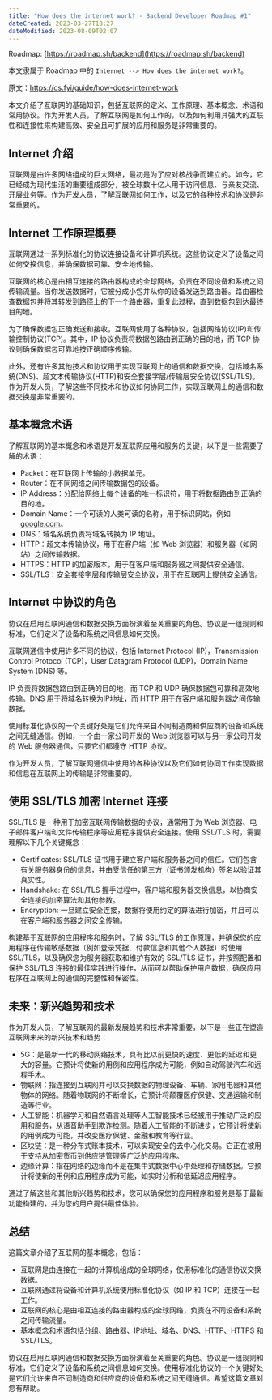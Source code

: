 ```yaml
---
title: "How does the internet work? - Backend Developer Roadmap #1"
dateCreated: 2023-03-27T18:27
dateModified: 2023-08-09T02:07
---
```


Roadmap: [https://roadmap.sh/backend](https://roadmap.sh/backend) 

本文隶属于 Roadmap 中的 `Internet --> How does the internet work?`。

原文：https://cs.fyi/guide/how-does-internet-work 

本文介绍了互联网的基础知识，包括互联网的定义、工作原理、基本概念、术语和常用协议。作为开发人员，了解互联网是如何工作的，以及如何利用其强大的互联性和连接性来构建高效、安全且可扩展的应用和服务是非常重要的。

## Internet 介绍

互联网是由许多网络组成的巨大网络，最初是为了应对核战争而建立的。如今，它已经成为现代生活的重要组成部分，被全球数十亿人用于访问信息、与亲友交流、开展业务等。作为开发人员，了解互联网如何工作，以及它的各种技术和协议是非常重要的。

## Internet 工作原理概要

互联网通过一系列标准化的协议连接设备和计算机系统。这些协议定义了设备之间如何交换信息，并确保数据可靠、安全地传输。

互联网的核心是由相互连接的路由器构成的全球网络，负责在不同设备和系统之间传输流量。当你发送数据时，它被分成小包并从你的设备发送到路由器。路由器检查数据包并将其转发到路径上的下一个路由器，重复此过程，直到数据包到达最终目的地。

为了确保数据包正确发送和接收，互联网使用了各种协议，包括网络协议(IP)和传输控制协议(TCP)。其中，IP 协议负责将数据包路由到正确的目的地，而 TCP 协议则确保数据包可靠地按正确顺序传输。

此外，还有许多其他技术和协议用于实现互联网上的通信和数据交换，包括域名系统(DNS)、超文本传输协议(HTTP)和安全套接字层/传输层安全协议(SSL/TLS)。作为开发人员，了解这些不同技术和协议如何协同工作，实现互联网上的通信和数据交换是非常重要的。

## 基本概念术语

了解互联网的基本概念和术语是开发互联网应用和服务的关键，以下是一些需要了解的术语：

- Packet：在互联网上传输的小数据单元。
- Router：在不同网络之间传输数据包的设备。
- IP Address：分配给网络上每个设备的唯一标识符，用于将数据路由到正确的目的地。
- Domain Name：一个可读的人类可读的名称，用于标识网站，例如 [google.com](http://google.com/)。
- DNS：域名系统负责将域名转换为 IP 地址。
- HTTP：超文本传输协议，用于在客户端（如 Web 浏览器）和服务器（如网站）之间传输数据。
- HTTPS：HTTP 的加密版本，用于在客户端和服务器之间提供安全通信。
- SSL/TLS：安全套接字层和传输层安全协议，用于在互联网上提供安全通信。

## Internet 中协议的角色

协议在启用互联网通信和数据交换方面扮演着至关重要的角色。协议是一组规则和标准，它们定义了设备和系统之间信息如何交换。

互联网通信中使用许多不同的协议，包括 Internet Protocol (IP)，Transmission Control Protocol (TCP)，User Datagram Protocol (UDP)，Domain Name System (DNS) 等。

IP 负责将数据包路由到正确的目的地，而 TCP 和 UDP 确保数据包可靠和高效地传输。DNS 用于将域名转换为IP地址，而 HTTP 用于在客户端和服务器之间传输数据。

使用标准化协议的一个关键好处是它们允许来自不同制造商和供应商的设备和系统之间无缝通信。例如，一个由一家公司开发的 Web 浏览器可以与另一家公司开发的 Web 服务器通信，只要它们都遵守 HTTP 协议。

作为开发人员，了解互联网通信中使用的各种协议以及它们如何协同工作实现数据和信息在互联网上的传输是非常重要的。

## 使用 SSL/TLS 加密 Internet 连接

SSL/TLS 是一种用于加密互联网传输数据的协议，通常用于为 Web 浏览器、电子邮件客户端和文件传输程序等应用程序提供安全连接。使用 SSL/TLS 时，需要理解以下几个关键概念：

- Certificates: SSL/TLS 证书用于建立客户端和服务器之间的信任。它们包含有关服务器身份的信息，并由受信任的第三方（证书颁发机构）签名以验证其真实性。
- Handshake: 在 SSL/TLS 握手过程中，客户端和服务器交换信息，以协商安全连接的加密算法和其他参数。
- Encryption: 一旦建立安全连接，数据将使用约定的算法进行加密，并且可以在客户端和服务器之间安全传输。

构建基于互联网的应用程序和服务时，了解 SSL/TLS 的工作原理，并确保您的应用程序在传输敏感数据（例如登录凭据、付款信息和其他个人数据）时使用 SSL/TLS，以及确保您为服务器获取和维护有效的 SSL/TLS 证书，并按照配置和保护 SSL/TLS 连接的最佳实践进行操作，从而可以帮助保护用户数据，确保应用程序在互联网上的通信的完整性和保密性。

## 未来：新兴趋势和技术

作为开发人员，了解互联网的最新发展趋势和技术非常重要，以下是一些正在塑造互联网未来的新兴技术和趋势：

- 5G：是最新一代的移动网络技术，具有比以前更快的速度、更低的延迟和更大的容量。它预计将使新的用例和应用程序成为可能，例如自动驾驶汽车和远程手术。
- 物联网：指连接到互联网并可以交换数据的物理设备、车辆、家用电器和其他物体的网络。随着物联网的不断增长，它预计将颠覆医疗保健、交通运输和制造等行业。
- 人工智能：机器学习和自然语言处理等人工智能技术已经被用于推动广泛的应用和服务，从语音助手到欺诈检测。随着人工智能的不断进步，它预计将使新的用例成为可能，并改变医疗保健、金融和教育等行业。
- 区块链：是一种分布式账本技术，可以实现安全的去中心化交易。它正在被用于支持从加密货币到供应链管理等广泛的应用程序。
- 边缘计算：指在网络的边缘而不是在集中式数据中心中处理和存储数据。它预计将使新的用例和应用程序成为可能，如实时分析和低延迟应用程序。

通过了解这些和其他新兴趋势和技术，您可以确保您的应用程序和服务是基于最新功能构建的，并为您的用户提供最佳体验。

## 总结

这篇文章介绍了互联网的基本概念，包括：

- 互联网是由连接在一起的计算机组成的全球网络，使用标准化的通信协议交换数据。
- 互联网通过将设备和计算机系统使用标准化协议（如 IP 和 TCP）连接在一起工作。
- 互联网的核心是由相互连接的路由器构成的全球网络，负责在不同设备和系统之间传输流量。
- 基本概念和术语包括分组、路由器、IP地址、域名、DNS、HTTP、HTTPS 和 SSL/TLS。

协议在启用互联网通信和数据交换方面扮演着至关重要的角色。协议是一组规则和标准，它们定义了设备和系统之间信息如何交换。使用标准化协议的一个关键好处是它们允许来自不同制造商和供应商的设备和系统之间无缝通信。希望这篇文章对您有帮助。
